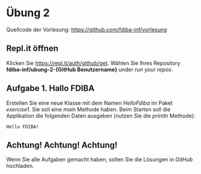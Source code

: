 # Übung 2
Quellcode der Vorlesung: https://github.com/fdiba-inf/vorlesung

## Repl.it öffnen
Klicken Sie https://repl.it/auth/github/get. Wählen Sie Ihres Repository **fdiba-inf/ubung-2-{GitHub Benutzername}** under _run your repos_.

## Aufgabe 1. Hallo FDIBA
Erstellen Sie eine neue Klasse mit dem Namen _HelloFdiba_ im Paket _exercise1_. Sie soll eine _main_ Methode haben. Beim Starten soll die Applikation die folgenden Daten ausgeben (nutzen Sie die _println_ Methode):
``` 
Hello FDIBA!
``` 
## Achtung! Achtung! Achtung!
Wenn Sie alle Aufgaben gemacht haben, sollen Sie die Lösungen in _GitHub_ hochladen.

